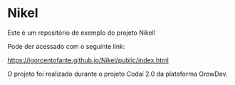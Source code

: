 # Nikel

Este é um repositório de exemplo do projeto Níkel!

Pode der acessado com o seguinte link:

https://igorcentofante.github.io/Nikel/public/index.html

O projeto foi realizado durante o projeto Codaí 2.0 da plataforma GrowDev.
